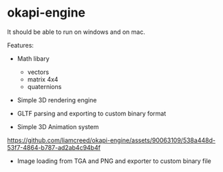 # okapi-engine

It should be able to run on windows and on mac.

Features:

- Math libary
    - vectors
    - matrix 4x4
    - quaternions

- Simple 3D rendering engine
  
- GLTF parsing and exporting to custom binary format
  
- Simple 3D Animation system
  
https://github.com/liamcreed/okapi-engine/assets/90063109/538a448d-53f7-4864-b787-ad2ab4c94b4f

- Image loading from TGA and PNG and exporter to custom binary file

